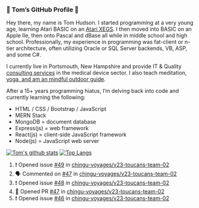### 👋 Tom’s GitHub Profile 👋

Hey there, my name is Tom Hudson. I started programming at a very young age, learning Atari BASIC on an [Atari XEGS](https://en.wikipedia.org/wiki/Atari_XEGS). I then moved into BASIC on an Apple IIe, then onto Pascal and dBase all while in middle school and high school. Professionally, my experience in programming was fat-client or n-tier architecture, often utilizing Oracle or SQL Server backends, VB, ASP, and some C#.


I currently live in Portsmouth, New Hampshire and provide IT & Quality [consulting services](https://www.linkedin.com/in/hudsonthomas/) in the medical device sector. I also teach meditation, [yoga, and am an mindful outdoor guide](https://tom-hudson.com).

After a 15+ years programming hiatus, I’m delving back into code and currently learning the following:

- HTML / CSS / Bootstrap / JavaScript
- MERN Stack
- MongoDB = document database
- Express(js) = web framework
- React(js) = client-side JavaScript framework
- Node(js) = JavaScript web server

[![Tom's github stats](https://github-readme-stats.vercel.app/api?username=tomrhudson&count_private=true?theme=dark)](https://github.com/anuraghazra/github-readme-stats)
[![Top Langs](https://github-readme-stats.vercel.app/api/top-langs/?username=tomrhudson&layout=compact)](https://github.com/anuraghazra/github-readme-stats)

<!--START_SECTION:activity-->
1. ❗️ Opened issue [#49](https://github.com//chingu-voyages/v23-toucans-team-02/issues/49) in [chingu-voyages/v23-toucans-team-02](https://github.com//chingu-voyages/v23-toucans-team-02)
2. 🗣 Commented on [#47](https://github.com//chingu-voyages/v23-toucans-team-02/issues/47) in [chingu-voyages/v23-toucans-team-02](https://github.com//chingu-voyages/v23-toucans-team-02)
3. ❗️ Opened issue [#48](https://github.com//chingu-voyages/v23-toucans-team-02/issues/48) in [chingu-voyages/v23-toucans-team-02](https://github.com//chingu-voyages/v23-toucans-team-02)
4. 💪 Opened PR [#47](https://github.com//chingu-voyages/v23-toucans-team-02/pull/47) in [chingu-voyages/v23-toucans-team-02](https://github.com//chingu-voyages/v23-toucans-team-02)
5. ❗️ Opened issue [#46](https://github.com//chingu-voyages/v23-toucans-team-02/issues/46) in [chingu-voyages/v23-toucans-team-02](https://github.com//chingu-voyages/v23-toucans-team-02)
<!--END_SECTION:activity-->
